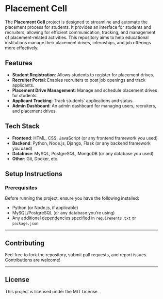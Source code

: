 # Placement Cell

The **Placement Cell** project is designed to streamline and automate the placement process for students. It provides an interface for students and recruiters, allowing for efficient communication, tracking, and management of placement-related activities. This repository aims to help educational institutions manage their placement drives, internships, and job offerings more effectively.

## Features

- **Student Registration**: Allows students to register for placement drives.
- **Recruiter Portal**: Enables recruiters to post job openings and track applicants.
- **Placement Drive Management**: Manage and schedule placement drives for students.
- **Applicant Tracking**: Track students' applications and status.
- **Admin Dashboard**: An admin dashboard for managing users, recruiters, and placement drives.

## Tech Stack

- **Frontend**: HTML, CSS, JavaScript (or any frontend framework you used)
- **Backend**: Python, Node.js, Django, Flask (or any backend framework you used)
- **Database**: MySQL, PostgreSQL, MongoDB (or any database you used)
- **Other**: Git, Docker, etc.

## Setup Instructions

### Prerequisites

Before running the project, ensure you have the following installed:

- Python (or Node.js, if applicable)
- MySQL/PostgreSQL (or any database you're using)
- Any additional dependencies specified in `requirements.txt` or `package.json`


---

## Contributing

Feel free to fork the repository, submit pull requests, and report issues. Contributions are welcome!

---

## License

This project is licensed under the MIT License.
